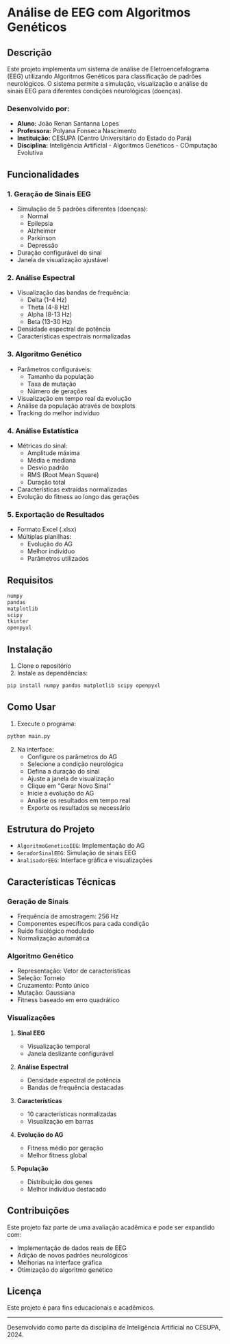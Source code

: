 # Análise de EEG com Algoritmos Genéticos

## Descrição
Este projeto implementa um sistema de análise de Eletroencefalograma (EEG) utilizando Algoritmos Genéticos para classificação de padrões neurológicos. O sistema permite a simulação, visualização e análise de sinais EEG para diferentes condições neurológicas (doenças).

### Desenvolvido por:
- **Aluno:** João Renan Santanna Lopes
- **Professora:** Polyana Fonseca Nascimento
- **Instituição:** CESUPA (Centro Universitário do Estado do Pará)
- **Disciplina:** Inteligência Artificial - Algoritmos Genéticos - COmputação Evolutiva

## Funcionalidades

### 1. Geração de Sinais EEG
- Simulação de 5 padrões diferentes (doenças):
  - Normal
  - Epilepsia
  - Alzheimer
  - Parkinson
  - Depressão
- Duração configurável do sinal
- Janela de visualização ajustável

### 2. Análise Espectral
- Visualização das bandas de frequência:
  - Delta (1-4 Hz)
  - Theta (4-8 Hz)
  - Alpha (8-13 Hz)
  - Beta (13-30 Hz)
- Densidade espectral de potência
- Características espectrais normalizadas

### 3. Algoritmo Genético
- Parâmetros configuráveis:
  - Tamanho da população
  - Taxa de mutação
  - Número de gerações
- Visualização em tempo real da evolução
- Análise da população através de boxplots
- Tracking do melhor indivíduo

### 4. Análise Estatística
- Métricas do sinal:
  - Amplitude máxima
  - Média e mediana
  - Desvio padrão
  - RMS (Root Mean Square)
  - Duração total
- Características extraídas normalizadas
- Evolução do fitness ao longo das gerações

### 5. Exportação de Resultados
- Formato Excel (.xlsx)
- Múltiplas planilhas:
  - Evolução do AG
  - Melhor indivíduo
  - Parâmetros utilizados

## Requisitos
```python
numpy
pandas
matplotlib
scipy
tkinter
openpyxl
```

## Instalação
1. Clone o repositório
2. Instale as dependências:
```bash
pip install numpy pandas matplotlib scipy openpyxl
```

## Como Usar
1. Execute o programa:
```bash
python main.py
```

2. Na interface:
   - Configure os parâmetros do AG
   - Selecione a condição neurológica
   - Defina a duração do sinal
   - Ajuste a janela de visualização
   - Clique em "Gerar Novo Sinal"
   - Inicie a evolução do AG
   - Analise os resultados em tempo real
   - Exporte os resultados se necessário

## Estrutura do Projeto
- `AlgoritmoGeneticoEEG`: Implementação do AG
- `GeradorSinalEEG`: Simulação de sinais EEG
- `AnalisadorEEG`: Interface gráfica e visualizações

## Características Técnicas

### Geração de Sinais
- Frequência de amostragem: 256 Hz
- Componentes específicos para cada condição
- Ruído fisiológico modulado
- Normalização automática

### Algoritmo Genético
- Representação: Vetor de características
- Seleção: Torneio
- Cruzamento: Ponto único
- Mutação: Gaussiana
- Fitness baseado em erro quadrático

### Visualizações
1. **Sinal EEG**
   - Visualização temporal
   - Janela deslizante configurável

2. **Análise Espectral**
   - Densidade espectral de potência
   - Bandas de frequência destacadas

3. **Características**
   - 10 características normalizadas
   - Visualização em barras

4. **Evolução do AG**
   - Fitness médio por geração
   - Melhor fitness global

5. **População**
   - Distribuição dos genes
   - Melhor indivíduo destacado

## Contribuições
Este projeto faz parte de uma avaliação acadêmica e pode ser expandido com:
- Implementação de dados reais de EEG
- Adição de novos padrões neurológicos
- Melhorias na interface gráfica
- Otimização do algoritmo genético

## Licença
Este projeto é para fins educacionais e acadêmicos.

---
Desenvolvido como parte da disciplina de Inteligência Artificial no CESUPA, 2024.
